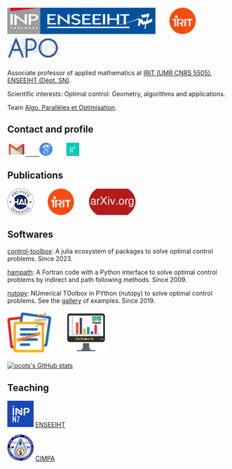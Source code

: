 <!---
ocots/ocots is a ✨ special ✨ repository because its `README.md` (this file) appears on your GitHub profile.
You can click the Preview link to take a look at your changes.
--->
[<img src="./figures/inp-enseeiht.jpg" alt="ENSEEIHT" height="60px"/>](https://www.enseeiht.fr/fr/index.html)
&nbsp;&nbsp;&nbsp;&nbsp;&nbsp;&nbsp;
[<img src="./figures/logo-irit.png" alt="IRIT" height="60px"/>](https://www.irit.fr)
&nbsp;&nbsp;&nbsp;&nbsp;&nbsp;&nbsp;
[<img src="./figures/logo-apo-r.jpg" alt="APO" height="60px"/>](https://www.irit.fr/departement/calcul-intensif-simulation-optimisation/equipe-apo/)


Associate professor of applied mathematics at
<a href="http://www.irit.fr/">IRIT (UMR CNRS 5505)</a>, 
<a href="http://www.enseeiht.fr/fr">ENSEEIHT (D&eacute;pt. SN)</a>.

Scientific interests: Optimal control: Geometry, algorithms and applications.

Team <a href="http://apo.enseeiht.fr/">Algo. Parall&egrave;les et Optimisation</a>.

## Contact and profile

<a href="mailto:olivier.cots@toulouse-inp.fr"><img src="./figures/email_logo.png" HEIGHT=30px BORDER=0>
&nbsp;&nbsp;&nbsp;&nbsp;&nbsp;&nbsp;
<a href="https://scholar.google.fr/citations?user=JVn4K6UAAAAJ&hl=fr" ><img src="./figures/logo-scholar.png" HEIGHT="30px" BORDER="0"></a>
 &nbsp;&nbsp;&nbsp;&nbsp;&nbsp;&nbsp;
 <a href="https://www.researchgate.net/profile/Olivier_Cots" ><img src="./figures/logo_RG.png" HEIGHT="30px" BORDER="0"></a>

## Publications

<a href="https://cv.archives-ouvertes.fr/ocots" ><img src="./figures/logo-hal.png" HEIGHT="60px" BORDER="0"></a>
&nbsp;&nbsp;&nbsp;&nbsp;&nbsp;&nbsp;
<a href="https://www.irit.fr/productions-scientifiques/publications/?code=5915&nom=Olivier%20Cots" ><img src="./figures/logo-irit.png" HEIGHT="60px" BORDER="0"></a> &nbsp;&nbsp;&nbsp;&nbsp;&nbsp;&nbsp;
<a href="https://arxiv.org/search/?searchtype8author&query=Cots%2C+O" ><img src="./figures/logo-arxiv.png" HEIGHT="60px" BORDER="0"></a>

## Softwares

[control-toolbox](https://github.com/control-toolbox): A julia ecosystem of packages to solve optimal control problems. Since 2023.

[hampath](http://hampath.org): A Fortran code with a Python interface to solve optimal control problems by indirect and path following methods. Since 2009.

[nutopy](https://ct.gitlabpages.inria.fr/nutopy/): NUmerical TOolbox in PYthon (nutopy) to solve optimal control problems. See the [gallery](http://control-toolbox.inria.fr) of examples. Since 2019.

<a href="https://ct.gitlabpages.inria.fr/gallery/notebooks.html" ><img src="./figures/notebook-logo.png" width="100px"  BORDER="0"></a>
&nbsp;&nbsp;&nbsp;&nbsp;&nbsp;&nbsp;
<a href="https://ct.gitlabpages.inria.fr/gallery/dashboards.html" ><img src="./figures/dashboard-logo.png" width="100px"  BORDER="0"></a>

[![ocots's GitHub stats](https://github-readme-stats.vercel.app/api?username=ocots)](https://github.com/anuraghazra/github-readme-stats)

## Teaching

<a href="https://gitlab.irit.fr/toc/etu-n7"><img src="./figures/N7.png" HEIGHT="60px"  BORDER="0"></a> [ENSEEIHT](https://gitlab.irit.fr/toc/etu-n7)

<a href="https://gitlab.irit.fr/toc/cimpa/gnmoc"><img src="./figures/logo-arbaminch.png" HEIGHT="60px"  BORDER="0"></a> [CIMPA](https://gitlab.irit.fr/toc/cimpa/gnmoc)
